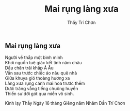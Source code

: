 ﻿---
title: Mai rụng làng xưa
author: Thầy Trí Chơn
---

## Mai rụng làng xưa

<p class="verse">Người về thắp một bình minh<br/>
Khơi nguồn tuệ giác kết tình năm châu<br/>
Dấu chân trải khắp Á Âu<br/>
Vẫn sau trước chiếc áo nâu quê nhà<br/>
Giữa khuya gió thoảng hương xa<br/>
Làng xưa rụng cánh mai hoa trước thềm<br/>
Dưới trăng vẳng tiếng chuông huyền<br/>
Thiền sư dời gót qua miền vô sinh.</p>

Kính lạy Thầy
Ngày 16 tháng Giêng năm Nhâm Dần
Trí Chơn
